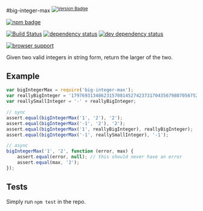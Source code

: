 #big-integer-max <sup>[![Version Badge][npm-version-svg]][npm-url]</sup>

[![npm badge][11]][npm-url]

[![Build Status][travis-svg]][travis-url]
[![dependency status][deps-svg]][deps-url]
[![dev dependency status][dev-deps-svg]][dev-deps-url]

[![browser support][testling-png]][testling-url]

Given two valid integers in string form, return the larger of the two.

## Example

```js
var bigIntegerMax = require('big-integer-max');
var reallyBigInteger = '179769313486231570814527423731704356798070567525844996598917476803157260780028538760589558632766878171540458953514382464234321326889464182768467546703537516986049910576551282076245490090389328944075868508455133942304583236903222948165808559332123348274797826204144723168738177180919299881250404026184124858368';
var reallySmallInteger = '-' + reallyBigInteger;

// sync
assert.equal(bigIntegerMax('1', '2'), '2');
assert.equal(bigIntegerMax('-1', '2'), '2');
assert.equal(bigIntegerMax('1', reallyBigInteger), reallyBigInteger);
assert.equal(bigIntegerMax('-1', reallySmallInteger), '-1');

// async
bigIntegerMax('1', '2', function (error, max) {
	assert.equal(error, null); // this should never have an error
	assert.equal(max, '2');
});
```

## Tests
Simply run `npm test` in the repo.

[npm-url]: https://npmjs.org/package/big-integer-max
[npm-version-svg]: http://vb.teelaun.ch/ljharb/big-integer-max.svg
[travis-svg]: https://travis-ci.org/ljharb/big-integer-max.svg
[travis-url]: https://travis-ci.org/ljharb/big-integer-max
[deps-svg]: https://david-dm.org/ljharb/big-integer-max.svg
[deps-url]: https://david-dm.org/ljharb/big-integer-max
[dev-deps-svg]: https://david-dm.org/ljharb/big-integer-max/dev-status.svg
[dev-deps-url]: https://david-dm.org/ljharb/big-integer-max#info=devDependencies
[testling-png]: https://ci.testling.com/ljharb/big-integer-max.png
[testling-url]: https://ci.testling.com/ljharb/big-integer-max
[11]: https://nodei.co/npm/big-integer-max.png?downloads=true&stars=true

